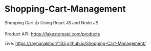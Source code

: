 # Shopping-Cart-Management
Shopping Cart 👍 Using React JS and Node JS

Product API: https://fakestoreapi.com/products

Live: https://rayhanalshorif133.github.io/Shopping-Cart-Management/

